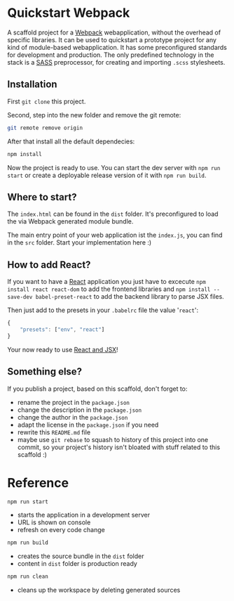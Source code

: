 # Quickstart Webpack

A scaffold project for a [Webpack](https://webpack.js.org/) webapplication, without the overhead of specific libraries. It can be used to quickstart a prototype project for any kind of module-based webapplication. It has some preconfigured standards for development and production. The only predefined technology in the stack is a [SASS](https://sass-lang.com/) preprocessor, for creating and importing `.scss` stylesheets.

## Installation

First ```git clone``` this project.

Second, step into the new folder and remove the git remote:

```bash
git remote remove origin
```

After that install all the default dependecies:

```bash
npm install
```

Now the project is ready to use. You can start the dev server with ```npm run start``` or create a deployable release version of it with ```npm run build```.

## Where to start?

The `index.html` can be found in the `dist` folder. It's preconfigured to load the via Webpack generated module bundle.

The main entry point of your web application ist the `index.js`, you can find in the `src` folder. Start your implementation here :)

## How to add React?

If you want to have a [React](https://reactjs.org/) application you just have to excecute ```npm install react react-dom``` to add the frontend libraries and ```npm install --save-dev babel-preset-react``` to add the backend library to parse JSX files.

Then just add to the presets in your `.babelrc` file the value '`react`':

```javascript
{
    "presets": ["env", "react"]
}
```

Your now ready to use [React and JSX](https://reactjs.org/docs/hello-world.html)!

## Something else?

If you publish a project, based on this scaffold, don't forget to:

- rename the project in the `package.json`
- change the description in the `package.json`
- change the author in the `package.json`
- adapt the license in the `package.json` if you need
- rewrite this `README.md` file
- maybe use `git rebase` to squash to history of this project into one commit, so your project's history isn't bloated with stuff related to this scaffold :)

# Reference

```bash
npm run start
```

- starts the application in a development server
- URL is shown on console
- refresh on every code change

```bash
npm run build
```

- creates the source bundle in the `dist` folder
- content in `dist` folder is production ready

```bash
npm run clean
```

- cleans up the workspace by deleting generated sources